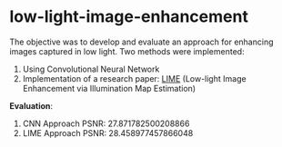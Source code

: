 # low-light-image-enhancement

The objective was to develop and evaluate an approach for enhancing images captured in low light. Two methods were implemented:
1.	Using Convolutional Neural Network
2.	Implementation of a research paper: [LIME](https://www3.cs.stonybrook.edu/~hling/publication/LIME-tip.pdf) (Low-light Image Enhancement via Illumination Map Estimation)

**Evaluation**:
1. CNN Approach PSNR:  27.871782500208866
2. LIME Approach PSNR:  28.458977457866048 
